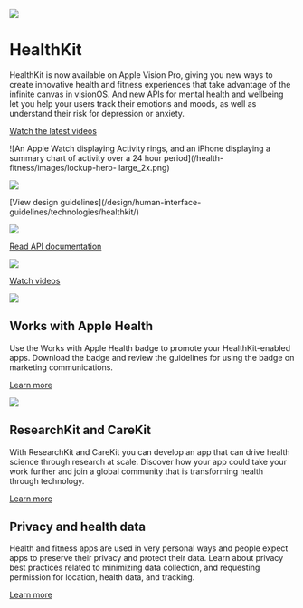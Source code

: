 ![](/assets/elements/icons/healthkit/healthkit-96x96_2x.png)

# HealthKit

HealthKit is now available on Apple Vision Pro, giving you new ways to create
innovative health and fitness experiences that take advantage of the infinite
canvas in visionOS. And new APIs for mental health and wellbeing let you help
your users track their emotions and moods, as well as understand their risk
for depression or anxiety.

[Watch the latest videos](/videos/health-fitness/)

![An Apple Watch displaying Activity rings, and an iPhone displaying a summary
chart of activity over a 24 hour period](/health-fitness/images/lockup-hero-
large_2x.png)

![](/assets/elements/icons/symbols/paintbrush.svg)

[View design guidelines](/design/human-interface-
guidelines/technologies/healthkit/)

![](/assets/elements/icons/symbols/book-pages.svg)

[Read API documentation](/documentation/healthkit/)

![](/assets/elements/icons/symbols/play-circle.svg)

[Watch videos](/videos/health-fitness/)

![](/health-fitness/images/badge-standard_2x.png)

## Works with Apple Health

Use the Works with Apple Health badge to promote your HealthKit-enabled apps.
Download the badge and review the guidelines for using the badge on marketing
communications.

[Learn more](/health-fitness/works-with-apple-health/)

![](/health-fitness/images/icons-researchkit-carekit_2x.png)

## ResearchKit and CareKit

With ResearchKit and CareKit you can develop an app that can drive health
science through research at scale. Discover how your app could take your work
further and join a global community that is transforming health through
technology.

[Learn more](https://www.researchandcare.org/)

## Privacy and health data

Health and fitness apps are used in very personal ways and people expect apps
to preserve their privacy and protect their data. Learn about privacy best
practices related to minimizing data collection, and requesting permission for
location, health data, and tracking.

[Learn more](/design/human-interface-guidelines/privacy)

